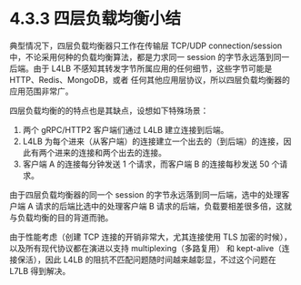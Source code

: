 # 4.3.3 四层负载均衡小结

典型情况下，四层负载均衡器只工作在传输层 TCP/UDP connection/session 中，不论采用何种的负载均衡算法，都是力求同一 session 的字节永远落到同一后端。由于 L4LB 不感知其转发字节所属应用的任何细节，这些字节可能是 HTTP、Redis、MongoDB，或者 任何其他应用层协议，所以四层负载均衡器的应用范围非常广。

四层负载均衡的的特点也是其缺点，设想如下特殊场景：

1. 两个 gRPC/HTTP2 客户端们通过 L4LB 建立连接到后端。
2. L4LB 为每个进来（从客户端）的连接建立一个出去的（到后端）的连接，因此有两个进来的连接和两个出去的连接。
3. 客户端 A 的连接每分钟发送 1 个请求，而客户端 B 的连接每秒发送 50 个请求。

由于四层负载均衡器的同一个 session 的字节永远落到同一后端，选中的处理客户端 A 请求的后端比选中的处理客户端 B 请求的后端，负载要相差很多倍，这就与负载均衡的目的背道而驰。

由于性能考虑（创建 TCP 连接的开销非常大，尤其连接使用 TLS 加密的时候），以及所有现代协议都在演进以支持 multiplexing（多路复用） 和 kept-alive（连接保活），因此 L4LB 的阻抗不匹配问题随时间越来越彰显，不过这个问题在 L7LB 得到解决。


